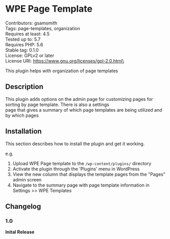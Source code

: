 # WPE Page Template
Contributors: gsamsmith\
Tags: page-templates, organization\
Requires at least: 4.5\
Tested up to: 5.7\
Requires PHP: 5.6\
Stable tag: 0.1.0\
License: GPLv2 or later\
License URI: https://www.gnu.org/licenses/gpl-2.0.html\

This plugin helps with organization of page templates

## Description

This plugin adds options on the admin page for customizing pages for sorting by page template. There is also a settings\
page that gives a summary of which page templates are being utilized and by which pages

## Installation

This section describes how to install the plugin and get it working.

e.g.

1. Upload WPE Page template to the `/wp-content/plugins/` directory
1. Activate the plugin through the 'Plugins' menu in WordPress
1. View the new column that displays the template pages from the "Pages" admin screen
1. Navigate to the summary page with page template information in Settings >> WPE Templates

## Changelog

### 1.0
**Inital Release**
